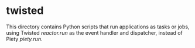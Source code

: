 
twisted
=======

This directory contains Python scripts that run applications as tasks
or jobs, using Twisted *reactor.run* as the event handler
and dispatcher, instead of Piety *piety.run*.

